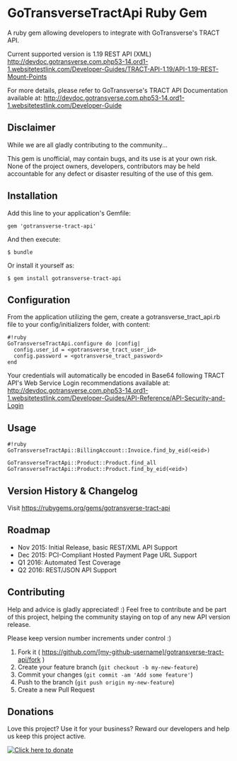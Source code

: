 # GoTransverseTractApi Ruby Gem

A ruby gem allowing developers to integrate with GoTransverse's TRACT API.

Current supported version is 1.19 REST API (XML)
http://devdoc.gotransverse.com.php53-14.ord1-1.websitetestlink.com/Developer-Guides/TRACT-API-1.19/API-1.19-REST-Mount-Points

For more details, please refer to GoTransverse's TRACT API Documentation available at:
http://devdoc.gotransverse.com.php53-14.ord1-1.websitetestlink.com/Developer-Guide


## Disclaimer

While we are all gladly contributing to the community...

This gem is unofficial, may contain bugs, and its use is at your own risk.
None of the project owners, developers, contributors may be held accountable for any defect or disaster resulting of the use of this gem.


## Installation

Add this line to your application's Gemfile:

    gem 'gotransverse-tract-api'

And then execute:

    $ bundle

Or install it yourself as:

    $ gem install gotransverse-tract-api


## Configuration

From the application utilizing the gem, create a gotransverse_tract_api.rb file to your config/initializers folder, with content:

```
#!ruby
GoTransverseTractApi.configure do |config|
  config.user_id = <gotransverse_tract_user_id>
  config.password = <gotransverse_tract_password>
end
```

Your credentials will automatically be encoded in Base64 following TRACT API's Web Service Login recommendations available at:
http://devdoc.gotransverse.com.php53-14.ord1-1.websitetestlink.com/Developer-Guides/API-Reference/API-Security-and-Login


## Usage

```
#!ruby
GoTransverseTractApi::BillingAccount::Invoice.find_by_eid(<eid>)

GoTransverseTractApi::Product::Product.find_all
GoTransverseTractApi::Product::Product.find_by_eid(<eid>)
```

## Version History & Changelog

Visit https://rubygems.org/gems/gotransverse-tract-api


## Roadmap

* Nov 2015: Initial Release, basic REST/XML API Support
* Dec 2015: PCI-Compliant Hosted Payment Page URL Support
* Q1 2016: Automated Test Coverage
* Q2 2016: REST/JSON API Support


## Contributing

Help and advice is gladly appreciated! :)
Feel free to contribute and be part of this project, helping the community staying on top of any new API version release.

Please keep version number increments under control :)

1. Fork it ( https://github.com/[my-github-username]/gotransverse-tract-api/fork )
2. Create your feature branch (`git checkout -b my-new-feature`)
3. Commit your changes (`git commit -am 'Add some feature'`)
4. Push to the branch (`git push origin my-new-feature`)
5. Create a new Pull Request


## Donations

Love this project? Use it for your business?
Reward our developers and help us keep this project active.

[![Click here to donate][2]][1]

  [1]: https://www.bountysource.com/cart?amount=5&currency=USD&team_id=gotransverse-tract-api-rails
  [2]: //img.shields.io/badge/donate-$5-brightgreen.svg (Click here to donate)
